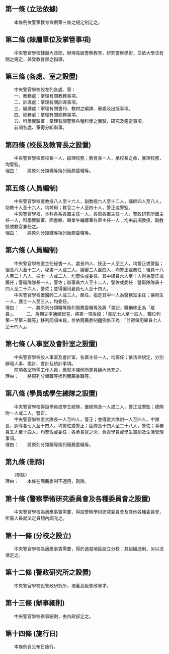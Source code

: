 第一條 (立法依據)
-----------------
　　本條例依警察教育條例第三條之規定制定之。  


第二條 (隸屬單位及掌管事項)
---------------------------
　　中央警官學校隸屬內政部，辦理高級警察教育，研究警察學術，並依大學法有關之規定，兼受教育部之指導。  


第三條 (各處、室之設置)
-----------------------
　　中央警官學校設左列各處、室：  
　　一、教務處：掌理有關教務事項。  
　　二、訓導處：掌理有關訓導事項。  
　　三、編譯處：掌理有關書刊、教材之編譯、審查及出版事項。  
　　四、總務處：掌理有關總務事項。  
　　五、科學實驗室：掌理有關警察各種科學之實驗、研究及鑑定事項。  
　　前項各處、室得分組辦事。  


第四條 (校長及教育長之設置)
---------------------------
　　中央警官學校置校長一人，綜理校務；教育長一人，承校長之命，襄理校務，均警監。  
理由：　　將原列分類職等換列簡薦委職等。

第五條 (人員編制)
-----------------
　　中央警官學校置教授八人至十六人，副教授六人至十二人，講師四人至八人，助教十人至十六人，均聘用；教官二十人至四十人，警正或警監。  
　　中央警官學校，本科各系各置主任一人，各班各置主任一人，警政研究所置主任一人，科學實驗室、圖書館、畢業生輔導室各置主任一人；均由前項教授、副教授或教官兼任之。  
理由：　　將原列分類職等換列簡薦委職等。

第六條 (人員編制)
-----------------
　　中央警官學校置主任秘書一人、處長四人、技正一人至三人，均警正或警監；組長八人至十二人，秘書一人或二人，編審二人至四人，均警正或薦任；組員十八人至二十八人，技士一人或二人，均警佐或委任，其中組員六人至十人得為警正或薦任；警衛隊隊長一人，警佐；辦事員六人至十二人，警佐或委任：警衛隊隊員十四人至二十六人，警佐；並得僱用雇員七人至十四人。  
　　中央警官學校置醫師二人或三人，薦任，指定其中一人為醫務室主任；藥劑生一人，護士一人至三人，均委任。  
理由：　　一、將原列分類職等換列簡薦委職等及將「書記」職稱修正為「雇員」。
　　二、為期文字通順起見，將第一項後段：「書記七人至十四人，職位列第一至第三職等」移列同項末段，並依簡薦委制體例修正為：「並得僱用雇員七人至十四人」。

第七條 (人事室及會計室之設置)
-----------------------------
　　中央警官學校設人事室及會計室，各置主任一人，均薦任；依法律規定，分別辦理人事、歲計、會計及統計事項。  
　　前項各室所需工作人員，應就本條例所定員額內派充之。  
理由：　　將原列分類職等換列簡薦委職等。

第八條 (學員或學生總隊之設置)
-----------------------------
　　中央警官學校得設學員或學生總隊，置總隊長一人或二人，警正或警監；總隊附一人或二人，警正。  
　　中央警官學校置大隊長一人至四人，警正；並得置大隊附一人至四人，中隊長、訓導各七人至十四人，均警佐或警正；區隊長十四人至二十八人，警佐；事務員五人至十四人，均警佐或委任；各承長官之命，負責學員或學生軍訓及生活管理事項。  
理由：　　將原列分類職等換列簡薦委職等。

第九條 (刪除)
-------------
　　（刪除）  
理由：　　本條在簡薦委制不適用，刪除。

第十條 (警察學術研究委員會及各種委員會之設置)
---------------------------------------------
　　中央警官學校為適應事實需要，得設警察學術研究委員會及其他各種委員會，所需人員就法定員額內調充之。  


第十一條 (分校之設立)
---------------------
　　中央警官學校為適應事實需要，得於適當地區設立分校；其組織通則，另以法律定之。  


第十二條 (警政研究所之設置)
---------------------------
　　中央警官學校設警政研究所，培養高級警政專才。  


第十三條 (辦事細則)
-------------------
　　中央警官學校辦事細則，由內政部定之。  


第十四條 (施行日)
-----------------
　　本條例自公布日施行。